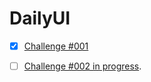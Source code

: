 # DailyUI

- [x] [Challenge #001](https://100-days-dailyui.netlify.app/day-001/)
- [ ] [Challenge #002 in progress](https://100-days-dailyui.netlify.app/day-002/).









